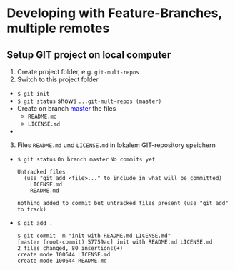 # Developing with Feature-Branches, multiple remotes 

## Setup GIT project on local computer
1. Create project folder, e.g. `git-mult-repos`
2. Switch to this project folder
  - `$ git init`
  - `$ git status` shows `...git-mult-repos (master)`
  - Create on branch <span style="color:blue">master</span> the files 
    - `README.md` 
    - `LICENSE.md`
  - 
3. Files `README.md` und `LICENSE.md` in lokalem GIT-repository speichern
  - `$ git status`
    `On branch master`
    `No commits yet`
    ````
    Untracked files
      (use "git add <file>..." to include in what will be committed)
        LICENSE.md
        README.md
    ````
    `nothing added to commit but untracked files present (use "git add" to track)`

  - `$ git add .`
      `````
      $ git commit -m "init with README.md LICENSE.md"
      [master (root-commit) 57759ac] init with README.md LICENSE.md
      2 files changed, 80 insertions(+)
      create mode 100644 LICENSE.md
      create mode 100644 README.md
      `````

